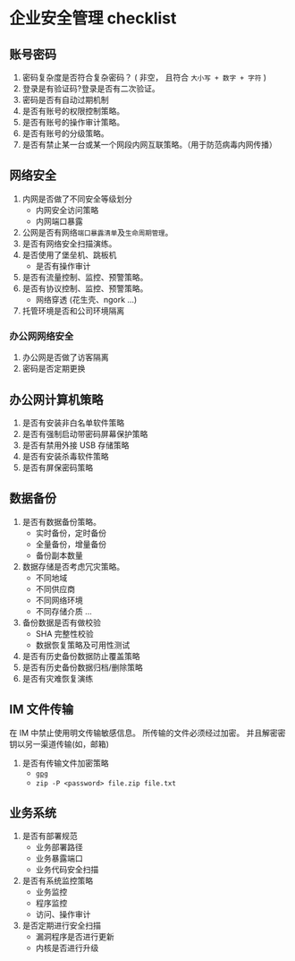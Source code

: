 # 企业安全管理 checklist

## 账号密码

1. 密码复杂度是否符合复杂密码？ ( 非空， 且符合 `大小写 + 数字 + 字符` )
1. 登录是有验证码?登录是否有二次验证。
1. 密码是否有自动过期机制
1. 是否有账号的权限控制策略。
1. 是否有账号的操作审计策略。
1. 是否有账号的分级策略。
1. 是否有禁止某一台或某一个网段内网互联策略。（用于防范病毒内网传播）

## 网络安全

1. 内网是否做了不同安全等级划分
    + 内网安全访问策略
    + 内网端口暴露
1. 公网是否有网络`端口暴露清单`及`生命周期管理`。
1. 是否有网络安全扫描演练。
1. 是否使用了堡垒机、跳板机
    + 是否有操作审计
1. 是否有流量控制、监控、预警策略。
1. 是否有协议控制、监控、预警策略。
    + 网络穿透 (花生壳、ngork ...)
1. 托管环境是否和公司环境隔离

### 办公网网络安全

1. 办公网是否做了访客隔离
1. 密码是否定期更换

## 办公网计算机策略

1. 是否有安装非白名单软件策略
1. 是否有强制启动带密码屏幕保护策略
1. 是否有禁用外接 USB 存储策略
1. 是否有安装杀毒软件策略
1. 是否有屏保密码策略

## 数据备份

1. 是否有数据备份策略。 
    + 实时备份，定时备份
    + 全量备份，增量备份
    + 备份副本数量
1. 数据存储是否考虑冗灾策略。
    + 不同地域
    + 不同供应商
    + 不同网络环境
    + 不同存储介质
    ...
1. 备份数据是否有做校验
    + SHA 完整性校验
    + 数据恢复策略及可用性测试
1. 是否有历史备份数据防止覆盖策略
1. 是否有历史备份数据归档/删除策略
1. 是否有灾难恢复演练

## IM 文件传输

在 IM 中禁止使用明文传输敏感信息。 所传输的文件必须经过加密。 并且解密密钥以另一渠道传输(如，邮箱)

1. 是否有传输文件加密策略
    + [`gpg`](https://www.jianshu.com/p/268064e67719)
    + `zip -P <password> file.zip file.txt`


## 业务系统

1. 是否有部署规范
    + 业务部署路径
    + 业务暴露端口
    + 业务代码安全扫描
1. 是否有系统监控策略
    + 业务监控
    + 程序监控
    + 访问、操作审计
1. 是否定期进行安全扫描
    + 漏洞程序是否进行更新
    + 内核是否进行升级
